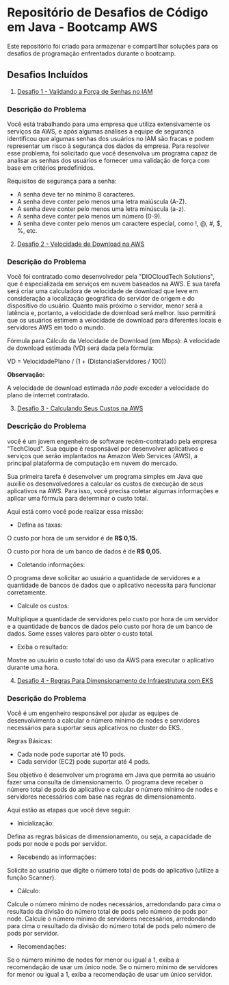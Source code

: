 # Repositório de Desafios de Código em Java - Bootcamp AWS


Este repositório foi criado para armazenar e compartilhar soluções para os desafios de programação enfrentados durante o bootcamp.


## Desafios Incluídos

1. [Desafio 1 - Validando a Força de Senhas no IAM
   ](https://github.com/Claricez/Desafio-em-Java-DIO/blob/main/src/ValidandoSenhas.java)
### Descrição do Problema
Você está trabalhando para uma empresa que utiliza extensivamente os serviços da AWS, e após algumas análises a equipe de segurança identificou que algumas senhas dos usuários no IAM são fracas e podem representar um risco à segurança dos dados da empresa. Para resolver esse problema, foi solicitado que você desenvolva um programa capaz de analisar as senhas dos usuários e fornecer uma validação de força com base em critérios predefinidos.

Requisitos de segurança para a senha:

* A senha deve ter no mínimo 8 caracteres.
* A senha deve conter pelo menos uma letra maiúscula (A-Z).
* A senha deve conter pelo menos uma letra minúscula (a-z).
* A senha deve conter pelo menos um número (0-9).
* A senha deve conter pelo menos um caractere especial, como !, @, #, $, %, etc.

2. [Desafio 2 - Velocidade de Download na AWS](https://github.com/Claricez/Desafio-em-Java-DIO/blob/main/src/VelocidadeDownload.java)

### Descrição do Problema
Você foi contratado como desenvolvedor pela "DIOCloudTech Solutions", que é especializada em serviços em nuvem baseados na AWS. 
E sua tarefa será criar uma calculadora de velocidade de download que leve em consideração a localização geográfica do servidor 
de origem e do dispositivo do usuário. Quanto mais próximo o servidor, menor será a latência e, portanto, a velocidade de download 
será melhor. Isso permitirá que os usuários estimem a velocidade de download para diferentes locais e servidores AWS em todo o mundo.

Fórmula para Cálculo da Velocidade de Download (em Mbps): A velocidade de download estimada (VD) será dada pela fórmula:

VD = VelocidadePlano / (1 + (DistanciaServidores / 100))

**Observação:**

A velocidade de download estimada _não pode_ exceder a velocidade do plano de internet contratado.


3. [Desafio 3 - Calculando Seus Custos na AWS](https://github.com/Claricez/Desafio-em-Java-DIO/blob/main/src/CalculandoCustosAWS.java)

### Descrição do Problema
você é um jovem engenheiro de software recém-contratado pela empresa "TechCloud". Sua equipe é responsável por desenvolver aplicativos e serviços que serão implantados na Amazon Web Services (AWS), a principal plataforma de computação em nuvem do mercado.

Sua primeira tarefa é desenvolver um programa simples em Java que auxilie os desenvolvedores a calcular os custos de execução de seus aplicativos na AWS. Para isso, você precisa coletar algumas informações e aplicar uma fórmula para determinar o custo total.

Aqui está como você pode realizar essa missão:

* Defina as taxas:

O custo por hora de um servidor é de **R$ 0,15.**

O custo por hora de um banco de dados é de **R$ 0,05.**

* Coletando informações:

O programa deve solicitar ao usuário a quantidade de servidores e a quantidade de bancos de dados que o aplicativo necessita para funcionar corretamente.
* Calcule os custos:

Multiplique a quantidade de servidores pelo custo por hora de um servidor e a quantidade de bancos de dados pelo custo por hora de um banco de dados. Some esses valores para obter o custo total.


* Exiba o resultado:

Mostre ao usuário o custo total do uso da AWS para executar o aplicativo durante uma hora.


4. [Desafio 4 - Regras Para Dimensionamento de Infraestrutura com EKS](https://github.com/Claricez/Desafio-em-Java-DIO/blob/main/src/RegrasEKS.java)

### Descrição do Problema

Você é um engenheiro responsável por ajudar as equipes de desenvolvimento a calcular o número mínimo de nodes e servidores necessários para suportar seus aplicativos no cluster do EKS..

Regras Básicas:

- Cada node pode suportar até 10 pods.
- Cada servidor (EC2) pode suportar até 4 pods.

Seu objetivo é desenvolver um programa em Java que permita ao usuário fazer uma consulta de dimensionamento. O programa deve receber o número total de pods do aplicativo e calcular o número mínimo de nodes e servidores necessários com base nas regras de dimensionamento.

Aqui estão as etapas que você deve seguir:

* Inicialização:

Defina as regras básicas de dimensionamento, ou seja, a capacidade de pods por node e pods por servidor.
* Recebendo as informações:

Solicite ao usuário que digite o número total de pods do aplicativo (utilize a função Scanner).
* Cálculo:

Calcule o número mínimo de nodes necessários, arredondando para cima o resultado da divisão do número total de pods pelo número de pods por node.
Calcule o número mínimo de servidores necessários, arredondando para cima o resultado da divisão do número total de pods pelo número de pods por servidor.
* Recomendações:

Se o número mínimo de nodes for menor ou igual a 1, exiba a recomendação de usar um único node.
Se o número mínimo de servidores for menor ou igual a 1, exiba a recomendação de usar um único servidor.